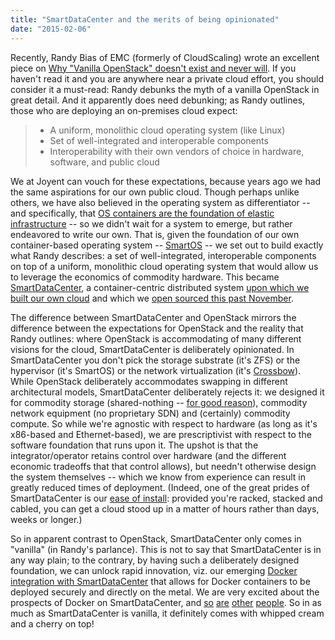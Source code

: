 ```yaml
---
title: "SmartDataCenter and the merits of being opinionated"
date: "2015-02-06"
---
```


Recently, Randy Bias of EMC (formerly of CloudScaling) wrote an excellent piece on [Why "Vanilla OpenStack" doesn't exist and never will](http://www.cloudscaling.com/blog/openstack/vanilla-openstack-doesnt-exist-and-never-will/). If you haven't read it and you are anywhere near a private cloud effort, you should consider it a must-read: Randy debunks the myth of a vanilla OpenStack in great detail. And it apparently does need debunking; as Randy outlines, those who are deploying an on-premises cloud expect:

> - A uniform, monolithic cloud operating system (like Linux)
> - Set of well-integrated and interoperable components
> - Interoperability with their own vendors of choice in hardware, software, and public cloud

We at Joyent can vouch for these expectations, because years ago we had the same aspirations for our own public cloud. Though perhaps unlike others, we have also believed in the operating system as differentiator -- and specifically, that [OS containers are the foundation of elastic infrastructure](https://www.joyent.com/blog/getting-your-virtualization-priorities-straight/) -- so we didn't wait for a system to emerge, but rather endeavored to write our own. That is, given the foundation of our own container-based operating system -- [SmartOS](https://smartos.org) -- we set out to build exactly what Randy describes: a set of well-integrated, interoperable components on top of a uniform, monolithic cloud operating system that would allow us to leverage the economics of commodity hardware. This became [SmartDataCenter](https://www.joyent.com/private-cloud), a container-centric distributed system [upon which we built our own cloud](http://dtrace.org/blogs/bmc/2011/09/15/standing-up-smartdatacenter/) and which we [open sourced this past November](https://www.joyent.com/blog/sdc-and-manta-are-now-open-source).

The difference between SmartDataCenter and OpenStack mirrors the difference between the expectations for OpenStack and the reality that Randy outlines: where OpenStack is accommodating of many different visions for the cloud, SmartDataCenter is deliberately opinionated. In SmartDataCenter you don't pick the storage substrate (it's ZFS) or the hypervisor (it's SmartOS) or the network virtualization (it's [Crossbow](http://en.wikipedia.org/wiki/OpenSolaris_Network_Virtualization_and_Resource_Control)). While OpenStack deliberately accommodates swapping in different architectural models, SmartDataCenter deliberately rejects it: we designed it for commodity storage (shared-nothing -- [for good reason](https://twitter.com/shmeeny/status/563179182407286784)), commodity network equipment (no proprietary SDN) and (certainly) commodity compute. So while we're agnostic with respect to hardware (as long as it's x86-based and Ethernet-based), we are prescriptivist with respect to the software foundation that runs upon it. The upshot is that the integrator/operator retains control over hardware (and the different economic tradeoffs that that control allows), but needn't otherwise design the system themselves -- which we know from experience can result in greatly reduced times of deployment. (Indeed, one of the great prides of SmartDataCenter is our [ease of install](https://www.youtube.com/watch?v=yEkJn0bR-Vc&feature=youtu.be): provided you're racked, stacked and cabled, you can get a cloud stood up in a matter of hours rather than days, weeks or longer.)

So in apparent contrast to OpenStack, SmartDataCenter only comes in "vanilla" (in Randy's parlance). This is not to say that SmartDataCenter is in any way plain; to the contrary, by having such a deliberately designed foundation, we can unlock rapid innovation, viz. our emerging [Docker integration with SmartDataCenter](https://www.joyent.com/developers/videos/docker-and-the-future-of-containers-in-production) that allows for Docker containers to be deployed securely and directly on the metal. We are very excited about the prospects of Docker on SmartDataCenter, and [so](https://twitter.com/davidbrinegar/status/563412199759020033) [are](https://twitter.com/markimbriaco/status/563398126971912192) [other](https://twitter.com/pannonp/status/563142337186889728) [people](https://twitter.com/harrywlove/status/563113776778469376). So in as much as SmartDataCenter is vanilla, it definitely comes with whipped cream and a cherry on top!
